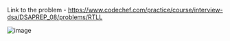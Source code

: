Link to the problem - https://www.codechef.com/practice/course/interview-dsa/DSAPREP_08/problems/RTLL


![image](https://github.com/Haleshot/Competitive-Programming/assets/57552973/99effa09-5184-45dc-bca9-33dfa234fff9)
